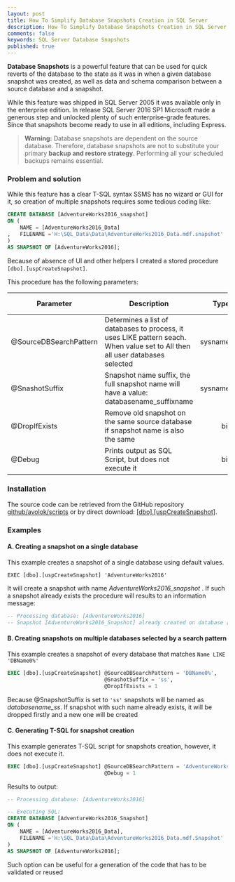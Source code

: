 ```yaml
---
layout: post
title: How To Simplify Database Snapshots Creation in SQL Server
description: How To Simplify Database Snapshots Creation in SQL Server
comments: false
keywords: SQL Server Database Snapshots
published: true 
---
```


**Database Snapshots** is a powerful feature that can be used for quick reverts of the database to the state as it was in when a given database snapshot was created, as well as data and schema comparison between a source database and a snapshot.

While this feature was shipped in SQL Server 2005 it was available only in the enterprise edition. In release SQL Server 2016 SP1 Microsoft made a generous step and unlocked plenty of such enterprise-grade features. Since that snapshots become ready to use in all editions, including Express.  



> **Warning:** Database snapshots are dependent on the source database. Therefore, database snapshots are not to substitute  your primary **backup and restore strategy**. Performing all your scheduled backups remains essential.

### Problem and solution

While this feature has a clear T-SQL syntax SSMS has no wizard or GUI for it, so creation of multiple snapshots requires some tedious coding like:

```sql
CREATE DATABASE [AdventureWorks2016_snapshot] 
ON (
    NAME = [AdventureWorks2016_Data]
,   FILENAME ='H:\SQL_Data\Data\AdventureWorks2016_Data.mdf.snapshot'
) 
AS SNAPSHOT OF [AdventureWorks2016];
```



Because of absence of UI and other helpers I created a stored procedure `[dbo].[uspCreateSnapshot]`. 

This procedure has the following parameters:

| Parameter               | Description                                                                                                                   | Type    | Default Value | 
| ----------------------- |----------------------------------------------------------------------------------------------------------------------------- | --------:| -------------: | 
| @SourceDBSearchPattern  | Determines a list of databases to process, it uses LIKE pattern seach. When value set to All then all user databases selected | sysname | 'all'         |         
| @SnashotSuffix          | Snapshot name suffix, the full snapshot name will have a value: databasename_suffixname                                       | sysname | 'snapshot'    |        
| @DropIfExists           | Remove old snapshot on the same source database if  snapshot name is also the same                                            | bit     | 0             |
| @Debug                  | Prints output as SQL Script, but does not execute it                                                                          | bit     | 0             |


### Installation

The source code can be retrieved from the GitHub repository [github/avolok/scripts](https://github.com/avolok/scripts/tree/master/DBA) or by direct download: [[dbo].[uspCreateSnapshot]](https://raw.githubusercontent.com/avolok/scripts/master/DBA/uspCreateSnapshot.sql).



### Examples

#### A.	Creating a snapshot on a single database

This example creates a snapshot of a single database using default values. 

    EXEC [dbo].[uspCreateSnapshot] 'AdventureWorks2016'

It will create a snapshot with name *AdventureWorks2016_snapshot* . If such a snapshot already exists the procedure will results to an information message:

```sql
-- Processing database: [AdventureWorks2016]
-- Snapshot [AdventureWorks2016_Snapshot] already created on database [AdventureWorks2016], nothing more to do
```


#### B.	Creating snapshots on multiple databases selected by a search pattern 

This example creates a snapshot of every database that matches `Name LIKE 'DBName0%'`  

```sql
EXEC [dbo].[uspCreateSnapshot] @SourceDBSearchPattern = 'DBName0%', 
                               @SnashotSuffix = 'ss',
                               @DropIfExists = 1                
```
Because @SnapshotSuffix is set to `'ss'` snapshots will be named as *databasename_ss*. If snapshot with such name already exists, it will be dropped firstly and a new one will be created


#### C.	Generating T-SQL for snapshot creation
This example generates T-SQL script for snapshots creation, however, it does not execute it.

```sql
EXEC [dbo].[uspCreateSnapshot] @SourceDBSearchPattern = 'AdventureWorks2016',
                               @Debug = 1                                
```

Results to output:

```sql
-- Processing database: [AdventureWorks2016]

-- Executing SQL:
CREATE DATABASE [AdventureWorks2016_Snapshot] 
ON (
    NAME = [AdventureWorks2016_Data], 
    FILENAME ='H:\SQL_Data\Data\AdventureWorks2016_Data.mdf.Snapshot'
)
AS SNAPSHOT OF [AdventureWorks2016];	
```

Such option can be useful for a generation of the code that has to be  validated or reused
